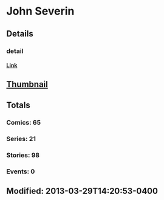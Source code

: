 # John  Severin 
## Details
### detail
#### [Link](http://marvel.com/comics/creators/229/john_severin?utm_campaign=apiRef&utm_source=225578a89fc76f3d20fbffda5d17a88d)
## [Thumbnail](http://i.annihil.us/u/prod/marvel/i/mg/c/10/4bc373194fbbb.jpg)
## Totals
### Comics: 65
### Series: 21
### Stories: 98
### Events: 0
## Modified: 2013-03-29T14:20:53-0400